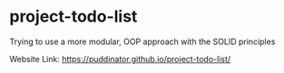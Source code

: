 # project-todo-list
Trying to use a more modular, OOP approach with the SOLID principles

Website Link: https://puddinator.github.io/project-todo-list/
